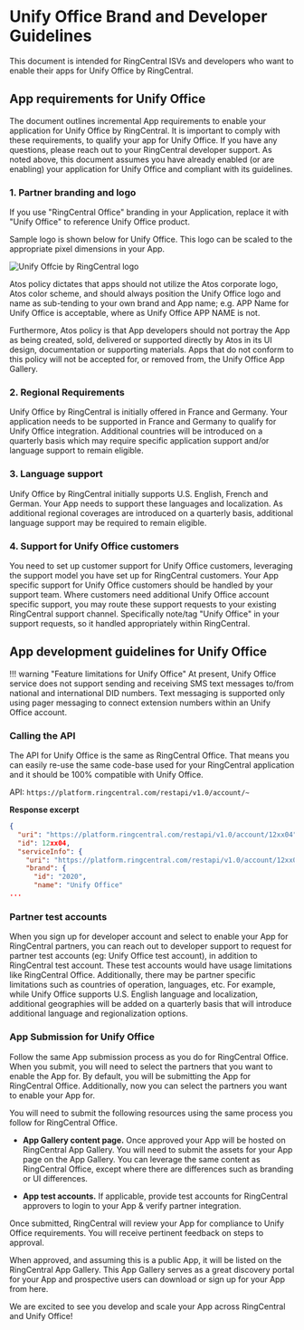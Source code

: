 # Unify Office Brand and Developer Guidelines

This document is intended for RingCentral ISVs and developers who want to enable their apps for Unify Office by RingCentral.

## App requirements for Unify Office

The document outlines incremental App requirements to enable your application for Unify Office by RingCentral. It is important to comply with these requirements, to qualify your app for Unify Office. If you have any questions, please reach out to your RingCentral developer support. As noted above, this document assumes you have already enabled (or are enabling) your application for Unify Office  and compliant with its guidelines.


### 1. Partner branding and logo

If you use "RingCentral Office" branding in your Application, replace it with "Unify Office" to reference Unify Office product.

Sample logo is shown below for Unify Office. This logo can be scaled to the appropriate pixel dimensions in your App. 

<img alt="Unify Offcie by RingCentral logo" src="../logo_atos.png">

Atos policy dictates that apps should not utilize the Atos corporate logo, Atos color scheme, and should always position the Unify Office logo and name as sub-tending to your own brand and App name; e.g. APP Name for Unify Office is acceptable, where as Unify Office APP NAME is not.

Furthermore, Atos policy is that App developers should not portray the App as being created, sold, delivered or supported directly by Atos in its UI design, documentation or supporting materials. Apps that do not conform to this policy will not be accepted for, or removed from, the Unify Office App Gallery.

### 2. Regional Requirements

Unify Office by RingCentral is initially offered in France and Germany. Your application needs to be supported in France and Germany to qualify for Unify Office integration. Additional countries will be introduced on a quarterly basis which may require specific application support and/or language support to remain eligible.

### 3. Language support
   
Unify Office by RingCentral initially supports U.S. English, French and German. Your App needs to support these languages and localization. As additional regional coverages are introduced on a quarterly basis, additional language support may be required to remain eligible.

### 4. Support for Unify Office customers

You need to set up customer support for Unify Office customers, leveraging the support model you have set up for RingCentral customers. Your App specific support for Unify Office customers should be handled by your support team. Where customers need additional Unify Office account specific support, you may route these support requests to your existing RingCentral support channel. Specifically note/tag "Unify Office" in your support requests, so it handled appropriately within RingCentral.

## App development guidelines for Unify Office

!!! warning "Feature limitations for Unify Office"
    At present, Unify Office service does not support sending and receiving SMS text messages to/from national and international DID numbers. Text messaging is supported only using pager messaging to connect extension numbers within an Unify Office account.

### Calling the API

The API for Unify Office is the same as RingCentral Office. That means you can easily re-use the same code-base used for your RingCentral application and it should be 100% compatible with Unify Office.

API: `https://platform.ringcentral.com/restapi/v1.0/account/~`

**Response excerpt**

```json
{
  "uri": "https://platform.ringcentral.com/restapi/v1.0/account/12xx04",
  "id": 12xx04,
  "serviceInfo": {
    "uri": "https://platform.ringcentral.com/restapi/v1.0/account/12xx04/service-info",
    "brand": {
      "id": "2020",
      "name": "Unify Office"
...
```

### Partner test accounts

When you sign up for developer account and select to enable your App for RingCentral partners, you can reach out to developer support to request for partner test accounts (eg: Unify Office test account), in addition to RingCentral test account. These test accounts would have usage limitations like RingCentral Office. Additionally, there may be partner specific limitations such as countries of operation, languages, etc. For example, while Unify Office supports U.S. English language and localization, additional geographies will be added on a quarterly basis that will introduce additional language and regionalization options.

### App Submission for Unify Office

Follow the same App submission process as you do for RingCentral Office. When you submit, you will need to select the partners that you want to enable the App for. By default, you will be submitting the App for RingCentral Office. Additionally, now you can select the partners you want to enable your App for.

You will need to submit the following resources using the same process you follow for RingCentral Office.

* **App Gallery content page.** Once approved your App will be hosted on RingCentral App Gallery. You will need to submit the assets for your App page on the App Gallery. You can leverage the same content as RingCentral Office, except where there are differences such as branding or UI differences.

* **App test accounts.** If applicable, provide test accounts for RingCentral approvers to login to your App & verify partner integration.

Once submitted, RingCentral will review your App for compliance to Unify Office requirements. You will receive pertinent feedback on steps to approval.

When approved, and assuming this is a public App, it will be listed on the RingCentral App Gallery. This App Gallery serves as a great discovery portal for your App and prospective users can download or sign up for your App from here.

We are excited to see you develop and scale your App across RingCentral and Unify Office!

